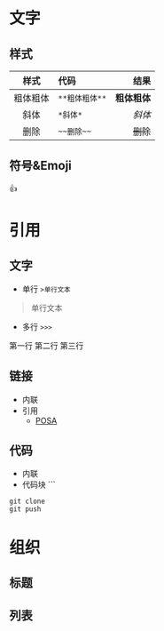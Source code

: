 # 文字
## 样式
|样式|代码|结果|
|:---:|:---|---:|
|粗体粗体|`**粗体粗体**`|**粗体粗体**|
|斜体|`*斜体*`|*斜体*|
|删除|`~~删除~~`|~~删除~~|

## 符号&Emoji
:+1:


# 引用
## 文字
- 单行 `>单行文本`
>单行文本
- 多行 `>>>`
>>>
第一行
第二行
第三行
>>>

## 链接
- 内联
- 引用
  - [POSA][1]

[1]: https://www.baidu.com

## 代码
- 内联
- 代码块 ```
```
git clone
git push
```
# 组织
## 标题

## 列表
